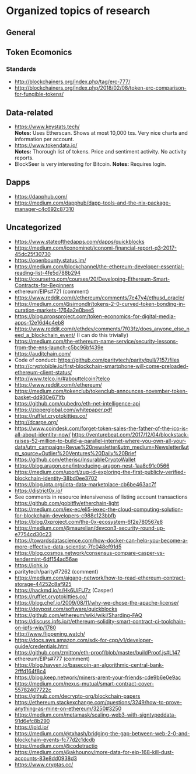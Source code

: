 # Organized topics of research

## General

## Token Ecomonics

### Standards
- http://blockchainers.org/index.php/tag/erc-777/
- http://blockchainers.org/index.php/2018/02/08/token-erc-comparison-for-fungible-tokens/

## Data-related

- https://www.keystats.tech/  
    **Notes:** Uses Etherscan. Shows at most 10,000 txs. Very nice charts and information per account.
- https://www.tokendata.io/  
    **Notes:** Thorough list of tokens. Price and sentiment activity. No activity reports.
- BlockSeer is very interesting for Bitcoin.
    **Notes:** Requires login. 

## Dapps

- https://dapphub.com/
- https://medium.com/dapphub/dapp-tools-and-the-nix-package-manager-c4c692c87310

## Uncategorized

- https://www.stateofthedapps.com/dapps/quickblocks
- https://medium.com/iconominet/iconomi-financial-report-q3-2017-45dc25f30730
- https://openbounty.status.im/
- https://medium.com/blockchannel/the-ethereum-developer-essential-reading-list-4fe5d788b294
- https://coursetro.com/courses/20/Developing-Ethereum-Smart-Contracts-for-Beginners
- ethereum/EIPs#721 (comment)
- https://www.reddit.com/r/ethereum/comments/7e47y4/ethusd_oracle/
- https://medium.com/@simondlr/tokens-2-0-curved-token-bonding-in-curation-markets-1764a2e0bee5
- https://blog.propsproject.com/token-economics-for-digital-media-apps-12e16d4c4eb8
- https://www.reddit.com/r/ethdev/comments/7f03fz/does_anyone_else_need_a_blockchain_event/ (I can do this trivially)
- https://medium.com/the-ethereum-name-service/security-lessons-from-the-ens-launch-c5bc96bf439e
- https://auditchain.com/
- Code of conduct: https://github.com/paritytech/parity/pull/7157/files
- http://cryptobible.io/first-blockchain-smartphone-will-come-preloaded-ethereum-client-status/
- http://www.telco.in/#abouttelcoin?telco
- https://www.reddit.com/r/ethereum/
- https://medium.com/tokenclub/tokenclub-announces-november-token-basket-dd930e671fb
- https://github.com/cubedro/eth-net-intelligence-api
- https://zipperglobal.com/whitepaper.pdf
- https://rufflet.cryptokitties.co/
- http://dcarpe.org/
- https://www.coindesk.com/forget-token-sales-the-father-of-the-ico-is-all-about-identity-now/
https://venturebeat.com/2017/12/04/blockstack-raises-52-million-to-build-a-parallel-internet-where-you-own-all-your-data/utm_campaign=Revue%20newsletter&utm_medium=Newsletter&utm_source=Outlier%20Ventures%20Daily%20Brief
- https://github.com/etherisc/InsurableCryptoWallet
- https://blog.aragon.one/introducing-aragon-nest-1aa8c91c0566
- https://medium.com/uport/zug-id-exploring-the-first-publicly-verified-blockchain-identity-38bd0ee3702
- https://blog.iota.org/iota-data-marketplace-cb6be463ac7f
- https://district0x.io/
- See comments in resource intensiveness of listing account transactions https://github.com/gobitfly/etherchain-light
- https://medium.com/iex-ec/eli5-iexec-the-cloud-computing-solution-for-blockchain-developers-c988c123bbfb
- https://blog.0xproject.com/the-0x-ecosystem-6f2e780567e8
- https://medium.com/@maurelian/devcon3-security-round-up-e7754cd30c23
- https://towardsdatascience.com/how-docker-can-help-you-become-a-more-effective-data-scientist-7fc048ef91d5
- https://blog.cosmos.network/consensus-compare-casper-vs-tendermint-6df154ad56ae
- https://iohk.io
- paritytech/parity#7262 (comment)
- https://medium.com/aigang-network/how-to-read-ethereum-contract-storage-44252c8af925
- https://hackmd.io/s/Hk6UiFU7z (Casper)
- https://rufflet.cryptokitties.co/
- https://blog.chef.io/2009/08/11/why-we-chose-the-apache-license/
- https://devpost.com/software/quickblocks
- https://github.com/ethereum/wiki/wiki/Sharding-FAQ
- https://discuss.ipfs.io/t/ethereum-solidity-smart-contract-ci-toolchain-on-ipfs-wip/1780
- http://www.flippening.watch/
- https://docs.aws.amazon.com/sdk-for-cpp/v1/developer-guide/credentials.html
- https://github.com/zmitton/eth-proof/blob/master/buildProof.js#L147
- ethereum/EIPs#777 (comment)
- https://blog.havven.io/basecoin-an-algorithmic-central-bank-2fffd164f8c4
- https://blog.keep.network/miners-arent-your-friends-cde9b6e0e9ac
- https://medium.com/nexus-mutual/smart-contract-cover-55782407722c
- https://github.com/decrypto-org/blockchain-papers
- https://ethereum.stackexchange.com/questions/3249/how-to-prove-anything-as-mine-on-ethereum/3250#3250
- https://medium.com/metamask/scaling-web3-with-signtypeddata-91d6efc8b290
- https://ipld.io/
- https://medium.com/@txhash/bridging-the-gap-between-web-2-0-and-blockchain-events-fc77d2c1dcdb
- https://medium.com/@codetractio
- https://medium.com/@akhounov/more-data-for-eip-168-kill-dust-accounts-83e8dd0938d3
- https://www.cryptas.cc/
